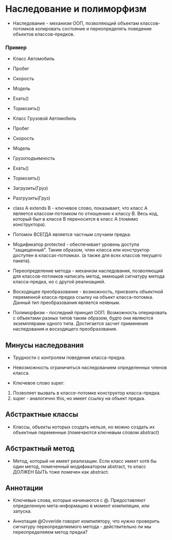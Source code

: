 # Наследование и полиморфизм

* Наследование - механизм ООП, позволяющий объектам классов-потомков копировать состояние и переопределять поведение объектов классов-предков.

### Пример

* Класс Автомобиль

- Пробег
- Скорость
- Модель

- Ехать()
- Тормозить()

* Класс Грузовой Автомобиль

- Пробег
- Скорость
- Модель
- Грузоподъемность

- Ехать()
- Тормозить()
- Загрузить(Груз)
- Разгрузить(Груз)

* class A extends B - ключевое слово, показывает, что класс A является классом-потомком по отношению к классу B. Весь код, который был в классе B переносится в класс A (помимо конструктора).

* Потомок ВСЕГДА является частным случаем предка.

* Модификатор protected - обеспечивает уровень доступа "защищенный". Таким образом, член класса или конструктор доступен в классах-потомках. (а также для всех классов текущего пакета).

* Переопределение метода - механизм наследования, позволяющий для классов-потомков написать метод, имеющий сигнатуру метода класса-предка, но с другой реализацией.

* Восходящее преобразование - возможность, присвоить объектной переменной класса-предка ссылку на объект класса-потомка. Данный тип преобразования является неявным.

* Полиморфизм - последний принцип ООП. Возможность оперировать с объектами разных типов таким образом, будто они являются экземплярами одного типа. Достигается засчет применения наследования и восходящего преобразования.

## Минусы наследования

* Трудности с контролем поведения класса-предка.

* Невозможность ограничиться наследованием определенных членов класса.

* Ключевое слово super:

1) Позволяет вызвать в классе-потомке конструктор класса-предка.
2) super - аналогично this, но имеет ссылку на объект предка.

## Абстрактные классы

* Классы, объекты которых создать нельзя, но можно создать их объектные переменные (помечаются ключевым словом abstract)

## Абстрактный метод

* Метод, который не имеет реализации. Если класс имеет хотя бы один метод, помеченный модификатором abstract, то класс ДОЛЖЕН БЫТЬ тоже помечен как abstract.

## Аннотации

* Ключевые слова, которые начинаются с @. Предоставляют определенную мета-информацию в момент компиляции, или запуска. 


* Аннотация @Ovveride говорит компилятору, что нужно проверить сигнатуру переопределяемого метода - действительно ли мы переопределеяем метод предка? 